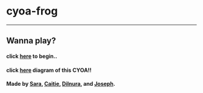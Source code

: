 # cyoa-frog
---
## Wanna play? 
#### click [here](quest.md) to begin..
#### click [here](https://docs.google.com/drawings/d/1E37FJQMjlLERidCVh4cJTH-vXxpOrV_d0WLEqvFYhdU/edit) diagram of this CYOA!!
#### Made by [Sara](https://github.com/saras2558), [Caitie](https://github.com/caitrins5810), [Dilnura](https://github.com/dilnurat6009), and [Joseph](https://github.com/josephm6670).
